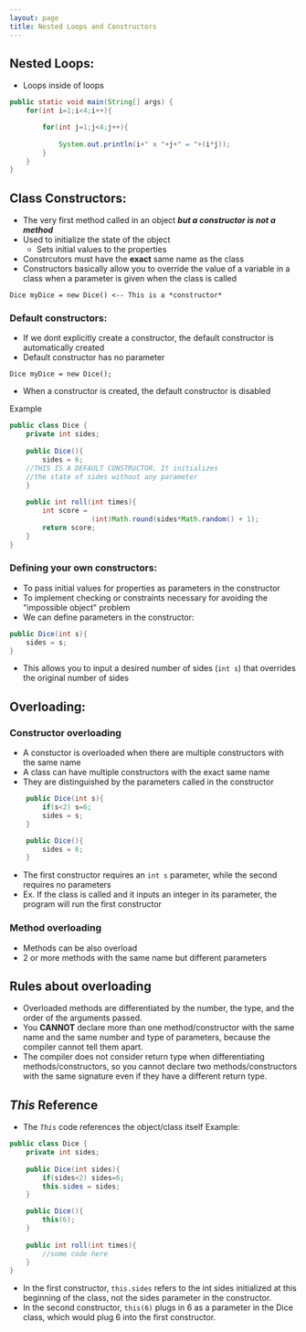 ```yaml
---
layout: page
title: Nested Loops and Constructors
---
```


## Nested Loops:
- Loops inside of loops

```java
public static void main(String[] args) {
	for(int i=1;i<4;i++){

		for(int j=1;j<4;j++){
			
			System.out.println(i+" x "+j+" = "+(i*j));
		}
	}
}

```

## Class Constructors:
- The very first method called in an object
***but a constructor is not a method***
- Used to initialize the state of the object
	- Sets initial values to the properties
- Constrcutors must have the **exact** same name as the class
- Constructors basically allow you to override the value of a variable in a class when a parameter is given when the class is called

```Dice myDice = new Dice() <-- This is a *constructor*```


### Default constructors:
- If we dont explicitly create a constructor, the default constructor is automatically created
- Default constructor has no parameter

```Dice myDice = new Dice();```

- When a constructor is created, the default constructor is disabled

Example

```java
public class Dice {
	private int sides;
	
	public Dice(){ 
		sides = 6;
	//THIS IS A DEFAULT CONSTRUCTOR. It initializes 
	//the state of sides without any parameter
	}
	
	public int roll(int times){
		int score = 
					(int)Math.round(sides*Math.random() + 1);
		return score;
	}
}
```

### Defining your own constructors:
- To pass initial values for properties as parameters in the constructor
- To implement checking or constraints necessary for avoiding the "impossible object" problem
- We can define parameters in the constructor:

```java
public Dice(int s){
	sides = s;
}
```
- This allows you to input a desired number of sides (`int s`) that overrides the original number of sides

## Overloading:
### Constructor overloading
- A constuctor is overloaded when there are multiple constructors with the same name
- A class can have multiple constructors with the exact same name
- They are distinguished by the parameters called in the constructor

```java
	public Dice(int s){
		if(s<2) s=6;
		sides = s;
	}

	public Dice(){
		sides = 6;
	}
```
- The first constructor requires an `int s` parameter, while the second requires no parameters
- Ex. If the class is called and it inputs an integer in its parameter, the program will run the first constructor

### Method overloading
- Methods can be also overload
- 2 or more methods with the same name but different parameters

## Rules about overloading
- Overloaded methods are differentiated by the number, the type, and the order of the arguments passed. 
- You **CANNOT** declare more than one method/constructor with the same name and the same number and type of parameters, because the compiler cannot tell them apart.
- The compiler does not consider return type when differentiating methods/constructors, so you cannot declare two methods/constructors with the same signature even if they have a different return type.

## *This* Reference
- The *`This`* code references the object/class itself
Example:

```java
public class Dice {
	private int sides;
	
	public Dice(int sides){
		if(sides<2) sides=6;
		this.sides = sides;
	}

	public Dice(){
		this(6);
	}
	
	public int roll(int times){
		//some code here
	}
}
```
- In the first constructor, `this.sides` refers to the int sides initialized at this beginning of the class, not the sides parameter in the constructor.
- In the second constructor, `this(6)` plugs in 6 as a parameter in the Dice class, which would plug 6 into the first constructor.
